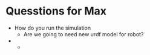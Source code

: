 # Quesstions for Max

* How do you run the simulation
    * Are we going to need new urdf model for robot?
* 
    *